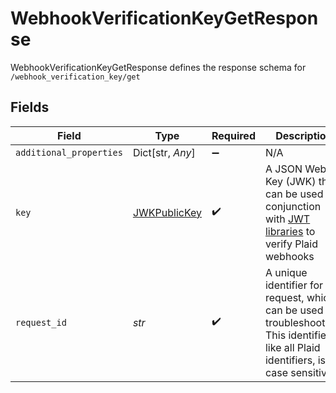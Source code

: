 # WebhookVerificationKeyGetResponse

WebhookVerificationKeyGetResponse defines the response schema for `/webhook_verification_key/get`


## Fields

| Field                                                                                                                                       | Type                                                                                                                                        | Required                                                                                                                                    | Description                                                                                                                                 |
| ------------------------------------------------------------------------------------------------------------------------------------------- | ------------------------------------------------------------------------------------------------------------------------------------------- | ------------------------------------------------------------------------------------------------------------------------------------------- | ------------------------------------------------------------------------------------------------------------------------------------------- |
| `additional_properties`                                                                                                                     | Dict[str, *Any*]                                                                                                                            | :heavy_minus_sign:                                                                                                                          | N/A                                                                                                                                         |
| `key`                                                                                                                                       | [JWKPublicKey](../../models/shared/jwkpublickey.md)                                                                                         | :heavy_check_mark:                                                                                                                          | A JSON Web Key (JWK) that can be used in conjunction with [JWT libraries](https://jwt.io/#libraries-io) to verify Plaid webhooks            |
| `request_id`                                                                                                                                | *str*                                                                                                                                       | :heavy_check_mark:                                                                                                                          | A unique identifier for the request, which can be used for troubleshooting. This identifier, like all Plaid identifiers, is case sensitive. |